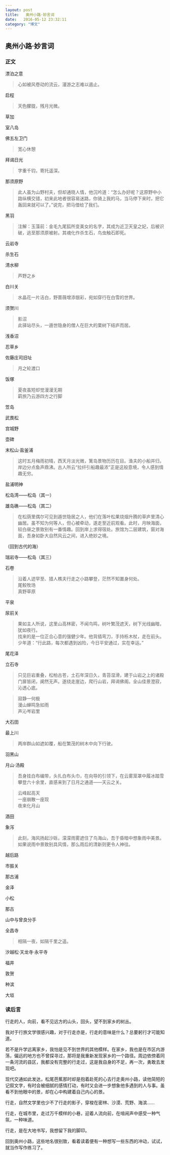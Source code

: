 ```yaml
---
layout: post
title:   奥州小路·妙言词 
date:   2016-05-12 23:32:11
category: "博文"
---
```

## 奥州小路·妙言词 

### 正文

漂泊之意

>心如被风卷动的流云，漫游之志难以遏止。  

启程

>天色朦胧，残月光微。

草加

室八岛  

佛五左卫门  

>宽心休憩  

拜谒日光  

>字重千钧，寄托遥深。

那须原野  

>此人虽为山野村夫，但却通晓人情，他沉吟道：“怎么办好呢？这原野中小路纵横交错，初来此地者很容易迷路，你骑上我的马，当马停下来时，把它轰回来就可以了。”说完，把马借给了我们。

黑羽  

>注解：玉藻前：金毛九尾狐所变美女的名字，其成为近卫天皇之妃，后被识破，逃至那须原被射。其魂化作杀生石，鸟虫触石即死。

云岩寺 

杀生石  

清水柳

>芦野之乡 

白川关

>水晶花一片洁白，野蔷薇增添银彩，宛如穿行在白雪的世界。  

须贺川 

>影沼  
>此驿站尽头，一遁世隐身的僧人在巨大的栗树下结庐而居。  

浅香沼 

忍草乡

佐藤庄司旧址  

>月之轮渡口  

饭塚

>夏夜虽短却觉漫漫无期  
>羁旅乃云游四方之行脚  

笠岛  

武畏松  

宫城野  

壶碑  

末松山·盐釜浦 

>这时五月梅雨初晴，西天月淡光微，篱岛景物历历在目。渔夫的小船并归，岸边分点鱼声鼎沸。古人所云“拉纤引船趣最浓”正是这般意境，令人感到情趣无穷。  

盐浦明神  

松岛湾——松岛（其一）

雄岛礁——松岛（其二） 

>在松荫里偶尔可见到遁世隐居之人，他们在落叶松果烧烟升腾的草庐里清心幽居。虽不知为何等人，但心被牵动，遂走至近前观看。此时，月映海面，较白昼之景致别有一番情趣。回到岸上求得宿处。旅馆为二层建筑，窗对海面，吾身如卧大自然风云之间，进入绝妙之境。  

（回到古代的海）  

瑞岩寺——松岛（其三）  

石卷  

>沿着人迹罕至、猎人樵夫行走之小路攀登，茫然不知置身何处。  
>尾鲛牧场  
>真野草原  

平泉  

尿前关  

>果如主人所说，这里山高林密，不闻鸟鸣，树叶繁茂遮天，树下光线幽暗，犹如夜行。  
>找来的是一位正合心意的强健少年。他背插弯刀，手持栎木杖，走在前头。  
>少年道：“行此路，每次都遇到凶险，今日平安通过，实在幸运。”  

尾花泽  

立石寺  

>只见巨岩重叠，松柏古苍，土石年深日久，青苔湿滑，建于山岩之上的诸殿门扉皆闭，阒然无声。遂绕走崖边，爬行山岩，拜谒佛阁。全山佳景澄寂，沁透心底。  

>寂静一何极  
>漫山蝉鸣急如雨  
>声沁岑岩里  

大石田  

最上川  

>两岸群山如遮如覆，船在繁茂的树木中向下行驶。  

羽黑山  

月山·汤殿  

>吾身挂白布编带，头扎白布头巾，在向导的引领下，在云雾笼罩中履冰踏雪攀登六十余里，直感来到了日月之通道——天云之关。  

>云峰起高天  
>一座崩散一座现  
>夜来化月山  

酒田  

象泻  

>此刻，海风扬起沙砾，濛濛雨雾遮住了鸟海山，吾于昏暗中想象雨中美景。如果说雨中景致别具风情，那么雨后的清新则更令人神往。  

越后路  

市振关  

那古浦  

金泽  

小松  

那古  

山中与曾良分手  

全昌寺  

>相隔一夜，如隔千里之遥。  

汐越松·天龙寺·永平寺  

福井  

敦贺

种滨

大垣  

### 读后言

行走的人，向前，看不见远方的山头，回头，望不到家乡的树丛。

我对于行旅文学很感兴趣，对于行走亦是，行走的意味是什么？总要躬行才可能知道。

若不是升学远离家乡，我怕是见不到世界的其他模样。在家乡，我也是在市区内游荡，偏远的地方也不曾探寻过，那将是我重新发现家乡的一个路径。周边依傍着同一条河流的县区，我都没有完整的行走过，这是我自身的不足，再一次，勇敢去发现吧。

现代交通如此发达，松尾芭蕉那时却是抱着赴死的心去行走奥州小路，读他简短的记叙文字，有时会被细腻的感情打动，有时又会进一步想象他多遇到的人与事。虽看不到他眼中的景，却在心中构建着自己内心的景。

行走，自然文学里也少不了行走的影子，穿梭在密林、沙漠、荒野、海滨……

行走，在城市里，走过万千模样的小巷，迎着人流向前，在喧闹声中感受一种气氛，一种味道。

行走，是在大地书写，我想留下我的脚印。

回到奥州小路，这些地名很别致，看着读着便有一种想写一些东西的冲动，试试，就当作写作练习了。